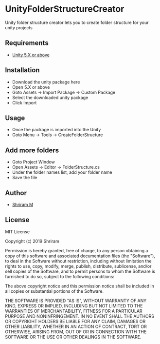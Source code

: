 # UnityFolderStructureCreator
Unity folder structure creator lets you to create folder structure for your unity projects

## Requirements
- [Unity 5.X or above](https://unity3d.com/get-unity/download/archive)

## Installation
- Download the unity package here
- Open 5.X or above
- Goto Assets -> Import Package -> Custom Package
- Select the downloaded unity package
- Click Import

## Usage
- Once the package is imported into the Unity
- Goto Menu -> Tools -> CreateFolderStructure

## Add more folders
- Goto Project Window
- Open Assets -> Editor -> FolderStructure.cs
- Under the folder names list, add your folder name
- Save the file

## Author
- [Shriram M](https://github.com/shrimoni)

## License
MIT License

Copyright (c) 2019 Shriram

Permission is hereby granted, free of charge, to any person obtaining a copy
of this software and associated documentation files (the "Software"), to deal
in the Software without restriction, including without limitation the rights
to use, copy, modify, merge, publish, distribute, sublicense, and/or sell
copies of the Software, and to permit persons to whom the Software is
furnished to do so, subject to the following conditions:

The above copyright notice and this permission notice shall be included in all
copies or substantial portions of the Software.

THE SOFTWARE IS PROVIDED "AS IS", WITHOUT WARRANTY OF ANY KIND, EXPRESS OR
IMPLIED, INCLUDING BUT NOT LIMITED TO THE WARRANTIES OF MERCHANTABILITY,
FITNESS FOR A PARTICULAR PURPOSE AND NONINFRINGEMENT. IN NO EVENT SHALL THE
AUTHORS OR COPYRIGHT HOLDERS BE LIABLE FOR ANY CLAIM, DAMAGES OR OTHER
LIABILITY, WHETHER IN AN ACTION OF CONTRACT, TORT OR OTHERWISE, ARISING FROM,
OUT OF OR IN CONNECTION WITH THE SOFTWARE OR THE USE OR OTHER DEALINGS IN THE
SOFTWARE.

